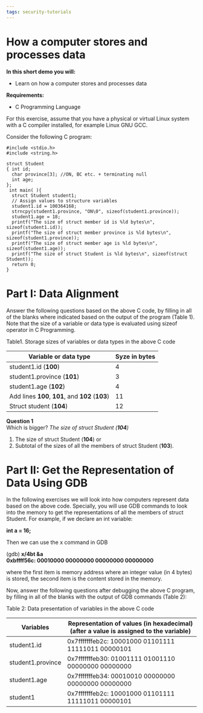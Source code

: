 ```yaml
---
tags: security-tutorials
---
```


# How a computer stores and processes data

**In this short demo you will:** 
- Learn on how a computer stores and processes data


**Requirements:** 
- C Programming Language


For this exercise, assume that you have a physical or virtual Linux system with a C compiler installed, for example Linux GNU GCC.


Consider the following C program:

```C=
#include <stdio.h>
#include <string.h>

struct Student
{ int id;
  char province[3]; //ON, BC etc. + terminating null
  int age;
};
 int main( ){
  struct Student student1;
  // Assign values to structure variables
  student1.id = 100364168;
  strncpy(student1.province, "ON\0", sizeof(student1.province));
  student1.age = 18;
  printf("The size of struct member id is %ld bytes\n", sizeof(student1.id));
  printf("The size of struct member province is %ld bytes\n", sizeof(student1.province));
  printf("The size of struct member age is %ld bytes\n", sizeof(student1.age));
  printf("The size of struct Student is %ld bytes\n", sizeof(struct Student));
  return 0;
}
```

# Part I: Data Alignment

Answer the following questions based on the above C code, by filling in all of the blanks where indicated based on the output of the program (Table 1). Note that the size of a variable or data type is evaluated using sizeof operator in C Programming.

Table1. Storage sizes of variables or data types in the above C code

| Variable or data type              | Syze in bytes | 
|------------------------------------|---------------|
| student1.id (**100**)              |       4        |
| student1.province (**101**)            |      3         |
| student1.age (**102**)                 |       4        |
| Add lines **100**, **101**, and **102** (**103**)	 |      11         |
| Struct student (**104**)               |       12        |


**Question 1**  
Which is bigger? _The size of struct Student (**104**)_

1. The size of struct Student (**104**) or
2. Subtotal of the sizes of all the members of struct Student (**103**).


# Part II: Get the Representation of Data Using GDB
In the following exercises we will look into how computers represent data based on the above code. Specially, you will use GDB commands to look into the memory to get the representations of all the members of struct Student. For example, if we declare an int variable:

**int a = 16;**

Then we can use the x command in GDB

(gdb) **x/4bt &a**  
**0xbffff56c: 00010000 00000000 00000000 00000000**

where the first item is memory address where an integer value (in 4 bytes) is stored, the second item is the content stored in the memory.

Now, answer the following questions after debugging the above C program, by filling in all of the blanks with the output of GDB commands (Table 2):

Table 2: Data presentation of variables in the above C code


| Variables         | Representation of values (in hexadecimal) (after a value is assigned to the variable) | 
|-------------------|---------------|
| student1.id       | 0x7fffffffeb2c: 10001000        01101111        11111011        00000101 |
| student1.province | 0x7fffffffeb30: 01001111        01001110        00000000        00000000 |
| student1.age      | 0x7fffffffeb34: 00010010        00000000        00000000        00000000 |
| student1          | 0x7fffffffeb2c: 10001000        01101111        11111011        00000101 |
